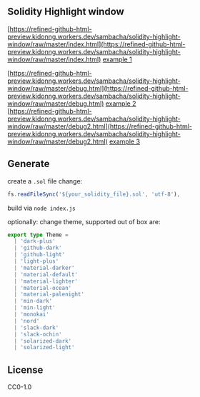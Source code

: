 
## Solidity Highlight window 

[https://refined-github-html-preview.kidonng.workers.dev/sambacha/solidity-highlight-window/raw/master/index.html](https://refined-github-html-preview.kidonng.workers.dev/sambacha/solidity-highlight-window/raw/master/index.html)
[example 1](index.html)
<br>

[https://refined-github-html-preview.kidonng.workers.dev/sambacha/solidity-highlight-window/raw/master/debug.html](https://refined-github-html-preview.kidonng.workers.dev/sambacha/solidity-highlight-window/raw/master/debug.html)
[example 2](debug.html)
<br>
[https://refined-github-html-preview.kidonng.workers.dev/sambacha/solidity-highlight-window/raw/master/debug2.html](https://refined-github-html-preview.kidonng.workers.dev/sambacha/solidity-highlight-window/raw/master/debug2.html)
[example 3](debug2.html)


## Generate  

create a `.sol` file
change:
```js 
fs.readFileSync('${your_solidity_file}.sol', 'utf-8'),
```

build via `node index.js`

optionally: change theme, supported out of box are:
```ts 
export type Theme =
  | 'dark-plus'
  | 'github-dark'
  | 'github-light'
  | 'light-plus'
  | 'material-darker'
  | 'material-default'
  | 'material-lighter'
  | 'material-ocean'
  | 'material-palenight'
  | 'min-dark'
  | 'min-light'
  | 'monokai'
  | 'nord'
  | 'slack-dark'
  | 'slack-ochin'
  | 'solarized-dark'
  | 'solarized-light'
``` 

## License 
CC0-1.0
